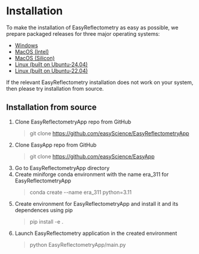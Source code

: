 # Installation

To make the installation of EasyReflectometry as easy as possible, we prepare packaged releases for three major operating systems:
- [Windows](https://github.com/EasyScience/EasyReflectometryApp/releases/download/v1.1.0/EasyReflectometryApp_v1.1.0_windows-2022.exe)
- [MacOS (Intel)](https://github.com/EasyScience/EasyReflectometryApp/releases/download/v1.1.0/EasyReflectometryApp_v1.1.0_macos-13-Intel.zip)
- [MacOS (Silicon)](https://github.com/EasyScience/EasyReflectometryApp/releases/download/v1.1.0/EasyReflectometryApp_v1.1.0_macos-14-AppleSilicon.zip)
- [Linux (built on Ubuntu-24.04)](https://github.com/EasyScience/EasyReflectometryApp/releases/download/v1.1.0/EasyReflectometryApp_v1.1.0_ubuntu-22.04)
- [Linux (built on Ubuntu-22.04)](https://github.com/EasyScience/EasyReflectometryApp/releases/download/v1.1.0/EasyReflectometryApp_v1.1.0_ubuntu-24.04)

If the relevant EasyReflectometry installation does not work on your system, then please try installation from source.

## Installation from source

1. Clone EasyReflectometryApp repo from GitHub
    > git clone https://github.com/easyScience/EasyReflectometryApp
2. Clone EasyApp repo from GitHub
    > git clone https://github.com/easyScience/EasyApp
3. Go to EasyReflectometryApp directory
4. Create miniforge conda environment with the name era_311 for EasyReflectometryApp
    > conda create --name era_311 python=3.11
5. Create environment for EasyReflectometryApp and install it and its dependences using pip
    > pip install -e .
6. Launch EasyReflectometry application in the created environment
    > python EasyReflectometryApp/main.py
